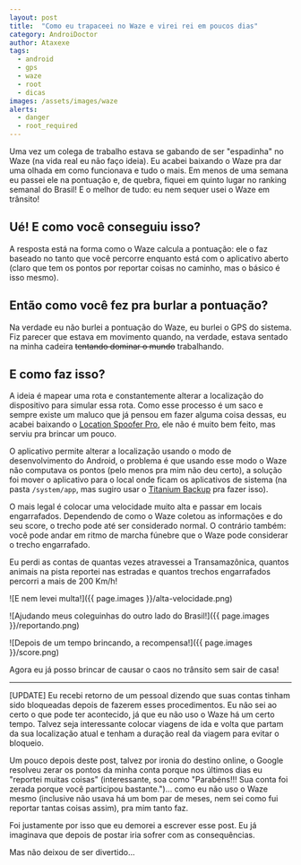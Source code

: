```yaml
---
layout: post
title:  "Como eu trapaceei no Waze e virei rei em poucos dias"
category: AndroiDoctor
author: Ataxexe
tags:
  - android
  - gps
  - waze
  - root
  - dicas
images: /assets/images/waze
alerts:
  - danger
  - root_required
---
```


Uma vez um colega de trabalho estava se gabando de ser "espadinha" no Waze (na vida real eu nāo faço ideia). Eu acabei baixando o Waze pra dar uma olhada em como funcionava e tudo o mais. Em menos de uma semana eu passei ele na pontuação e, de quebra, fiquei em quinto lugar no ranking semanal do Brasil! E o melhor de tudo: eu nem sequer usei o Waze em trânsito!

## Ué! E como você conseguiu isso?

A resposta está na forma como o Waze calcula a pontuação: ele o faz baseado no tanto que você percorre enquanto está com o aplicativo aberto (claro que tem os pontos por reportar coisas no caminho, mas o básico é isso mesmo).

## Então como você fez pra burlar a pontuação?

Na verdade eu não burlei a pontuação do Waze, eu burlei o GPS do sistema. Fiz parecer que estava em movimento quando, na verdade, estava sentado na minha cadeira ~~tentando dominar o mundo~~ trabalhando.

## E como faz isso?

A ideia é mapear uma rota e constantemente alterar a localização do dispositivo para simular essa rota. Como esse processo é um saco e sempre existe um maluco que já pensou em fazer alguma coisa dessas, eu acabei baixando o [Location Spoofer Pro][], ele não é muito bem feito, mas serviu pra brincar um pouco.

O aplicativo permite alterar a localização usando o modo de desenvolvimento do Android, o problema é que usando esse modo o Waze não computava os pontos (pelo menos pra mim não deu certo), a solução foi mover o aplicativo para o local onde ficam os aplicativos de sistema (na pasta `/system/app`, mas sugiro usar o [Titanium Backup][] pra fazer isso).

O mais legal é colocar uma velocidade muito alta e passar em locais engarrafados. Dependendo de como o Waze coletou as informações e do seu score, o trecho pode até ser considerado normal. O contrário também: você pode andar em ritmo de marcha fúnebre que o Waze pode considerar o trecho engarrafado.

Eu perdi as contas de quantas vezes atravessei a Transamazônica, quantos animais na pista reportei nas estradas e quantos trechos engarrafados percorri a mais de 200 Km/h!

![E nem levei multa!]({{ page.images }}/alta-velocidade.png)

![Ajudando meus coleguinhas do outro lado do Brasil!]({{ page.images }}/reportando.png)

![Depois de um tempo brincando, a recompensa!]({{ page.images }}/score.png)

Agora eu já posso brincar de causar o caos no trânsito sem sair de casa!

---

[UPDATE] Eu recebi retorno de um pessoal dizendo que suas contas tinham sido bloqueadas depois de fazerem esses procedimentos. Eu não sei ao certo o que pode ter acontecido, já que eu não uso o Waze há um certo tempo. Talvez seja interessante colocar viagens de ida e volta que partam da sua localização atual e tenham a duração real da viagem para evitar o bloqueio.

Um pouco depois deste post, talvez por ironia do destino online, o Google resolveu zerar os pontos da minha conta porque nos últimos dias eu "reportei muitas coisas" (interessante, soa como "Parabéns!!! Sua conta foi zerada porque você participou bastante.")... como eu não uso o Waze mesmo (inclusive não usava há um bom par de meses, nem sei como fui reportar tantas coisas assim), pra mim tanto faz.

Foi justamente por isso que eu demorei a escrever esse post. Eu já imaginava que depois de postar iria sofrer com as consequências.

Mas não deixou de ser divertido...

[location spoofer pro]: <{% play_store org.ajeje.locationspooferpro %}>
[titanium backup]: <{% play_store com.keramidas.TitaniumBackup %}>
